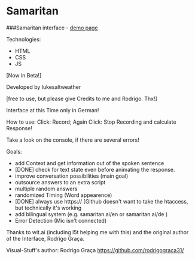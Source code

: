 Samaritan
=========
###Samaritan interface - [demo page](https://lukesaltweather.github.io/)

Technologies:
* HTML
* CSS
* JS

[Now in Beta!]

Developed by lukesaltweather

[free to use, but please give Credits to me and Rodrigo. Thx!]

Interface at this Time only in German!

How to use:
Click: Record;
Again Click: Stop Recording and calculate Response!

Take a look on the console, if there are several errors!

Goals:
* add Context and get information out of the spoken sentence 
* [DONE] check for text state even before animating the response.
* improve conversation possibilities (main goal)
* outsource answers to an extra script
* multiple random answers
* randomized Timing (Word appearence)
* [DONE] always use https:// [Github doesn't want to take the htaccess, but technically it's working
* add bilingual system (e.g. samaritan.ai/en or samaritan.ai/de )
* Error Detection (Mic isn't connected)

Thanks to wit.ai (including l5t helping me  with this) and the original author of the Interface, Rodrigo Graça.

Visual-Stuff's author:
Rodrigo Graça
https://github.com/rodrigograca31/
